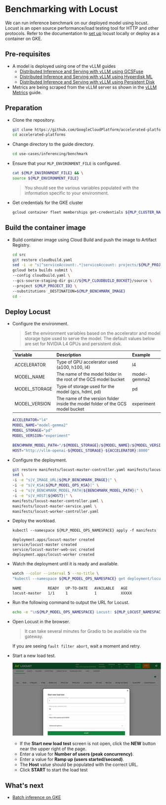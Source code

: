 # Benchmarking with Locust

We can run inference benchmark on our deployed model using locust.
Locust is an open source performance/load testing tool for HTTP and other protocols.
Refer to the documentation to [set up](https://docs.locust.io/en/stable/installation.html) locust locally or deploy as a container on GKE.

## Pre-requisites

- A model is deployed using one of the vLLM guides
  - [Distributed Inference and Serving with vLLM using GCSFuse](/use-cases/inferencing/serving/vllm/gcsfuse/README.md)
  - [Distributed Inference and Serving with vLLM using Hyperdisk ML](/use-cases/inferencing/serving/vllm/hyperdisk-ml/README.md)
  - [Distributed Inference and Serving with vLLM using Persistent Disk](/use-cases/inferencing/serving/vllm/persistent-disk/README.md)
- Metrics are being scraped from the vLLM server ss shown in the [vLLM Metrics](/use-cases/inferencing/serving/vllm/metrics/README.md) guide.

## Preparation

- Clone the repository.

  ```sh
  git clone https://github.com/GoogleCloudPlatform/accelerated-platforms && \
  cd accelerated-platforms
  ```

- Change directory to the guide directory.

  ```sh
  cd use-cases/inferencing/benchmark
  ```

- Ensure that your `MLP_ENVIRONMENT_FILE` is configured.

  ```sh
  cat ${MLP_ENVIRONMENT_FILE} && \
  source ${MLP_ENVIRONMENT_FILE}
  ```

  > You should see the various variables populated with the information specific to your environment.

- Get credentials for the GKE cluster

  ```sh
  gcloud container fleet memberships get-credentials ${MLP_CLUSTER_NAME} --project ${MLP_PROJECT_ID}
  ```

## Build the container image

- Build container image using Cloud Build and push the image to Artifact Registry.

  ```sh
  cd src
  git restore cloudbuild.yaml
  sed -i -e "s|^serviceAccount:.*|serviceAccount: projects/${MLP_PROJECT_ID}/serviceAccounts/${MLP_BUILD_GSA}|" cloudbuild.yaml
  gcloud beta builds submit \
  --config cloudbuild.yaml \
  --gcs-source-staging-dir gs://${MLP_CLOUDBUILD_BUCKET}/source \
  --project ${MLP_PROJECT_ID} \
  --substitutions _DESTINATION=${MLP_BENCHMARK_IMAGE}
  cd -
  ```

## Deploy Locust

- Configure the environment.

  > Set the environment variables based on the accelerator and model storage type used to serve the model.
  > The default values below are set for NVIDIA L4 GPUs and persistent disk.

  | Variable      | Description                                                                    | Example      |
  | ------------- | ------------------------------------------------------------------------------ | ------------ |
  | ACCELERATOR   | Type of GPU accelerator used (a100, h100, l4)                                  | l4           |
  | MODEL_NAME    | The name of the model folder in the root of the GCS model bucket               | model-gemma2 |
  | MODEL_STORAGE | Type of storage used for the model (gcs, hdml, pd)                             | pd           |
  | MODEL_VERSION | The name of the version folder inside the model folder of the GCS model bucket | experiment   |

  ```sh
  ACCELERATOR="l4"
  MODEL_NAME="model-gemma2"
  MODEL_STORAGE="pd"
  MODEL_VERSION="experiment"
  ```

  ```sh
  BENCHMARK_MODEL_PATH="/${MODEL_STORAGE}/${MODEL_NAME}/${MODEL_VERSION}"
  HOST="http://vllm-openai-${MODEL_STORAGE}-${ACCELERATOR}:8000"
  ```

- Configure the deployment.

  ```sh
  git restore manifests/locust-master-controller.yaml manifests/locust-master-service.yaml manifests/locust-worker-controller.yaml
  sed \
  -i -e "s|V_IMAGE_URL|${MLP_BENCHMARK_IMAGE}|" \
  -i -e "s|V_KSA|${MLP_MODEL_OPS_KSA}|" \
  -i -e "s|V_BENCHMARK_MODEL_PATH|${BENCHMARK_MODEL_PATH}|" \
  -i -e "s|V_HOST|${HOST}|" \
  manifests/locust-master-controller.yaml \
  manifests/locust-master-service.yaml \
  manifests/locust-worker-controller.yaml
  ```

- Deploy the workload.

  ```
  kubectl --namespace ${MLP_MODEL_OPS_NAMESPACE} apply -f manifests
  ```

  ```
  deployment.apps/locust-master created
  service/locust-master created
  service/locust-master-web-svc created
  deployment.apps/locust-worker created
  ```

- Watch the deployment until it is ready and available.

  ```sh
  watch --color --interval 5 --no-title \
  "kubectl --namespace ${MLP_MODEL_OPS_NAMESPACE} get deployment/locust-master | GREP_COLORS='mt=01;92' egrep --color=always -e '^' -e '1/1     1            1'"
  ```

  ```
  NAME            READY   UP-TO-DATE   AVAILABLE   AGE
  locust-master   1/1     1            1           XXXXX
  ```

- Run the following command to output the URL for Locust.

  ```sh
  echo -e "\n${MLP_MODEL_OPS_NAMESPACE} Locust: ${MLP_LOCUST_NAMESPACE_ENDPOINT}\n"
  ```

- Open Locust in the browser.

  > It can take several minutes for Gradio to be available via the gateway.

  If you are seeing `fault filter abort`, wait a moment and retry.

- Start a new load test.

  ![Locust UI](./img/locust_ui.png)

  - If the **Start new load test** screen is not open, click the **NEW** button near the upper right of the page.
  - Enter a value for **Number of users (peak concurrency)**.
  - Enter a value for **Ramp up (users started/second)**.
  - The **Host** value should be populated with the correct URL.
  - Click **START** to start the load test

## What's next

- [Batch inference on GKE](/use-cases/inferencing/batch-inference/README.md)
